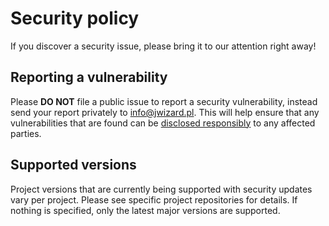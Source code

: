 # Security policy

If you discover a security issue, please bring it to our attention right away!

## Reporting a vulnerability

Please **DO NOT** file a public issue to report a security vulnerability, instead send your report
privately to [info@jwizard.pl](mailto:info@jwizard.pl). This will help ensure that any
vulnerabilities that are found can
be [disclosed responsibly](https://en.wikipedia.org/wiki/Responsible_disclosure) to any affected
parties.

## Supported versions

Project versions that are currently being supported with security updates vary per project. Please
see specific project repositories for details. If nothing is specified, only the latest major
versions are supported.
